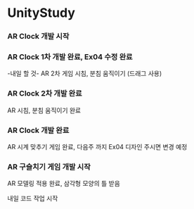 # UnityStudy

### AR Clock 개발 시작


### AR Clock 1차 개발 완료, Ex04 수정 완료

-내일 할 것-
AR 2차 게임 시침, 분침 움직이기 (드래그 사용) 

### AR Clock 2차 개발 완료 
AR 시침, 분침 움직이기 완료

### AR Clock 개발 완료

AR 시계 맞추기 게임 완료, 다음주 까지 Ex04 디자인 주시면 변경 예정


### AR 구슬치기 게임 개발 시작

AR 모델링 적용 완료, 삼각형 모양의 틀 받음

내일  코드 작업 시작

